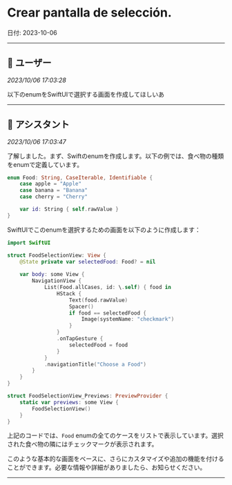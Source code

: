 # Crear pantalla de selección.

日付: 2023-10-06

---

## 👤 ユーザー
*2023/10/06 17:03:28*

以下のenumをSwiftUIで選択する画面を作成してほしいあ

---

## 🤖 アシスタント
*2023/10/06 17:03:47*

了解しました。まず、Swiftのenumを作成します。以下の例では、食べ物の種類をenumで定義しています。

```swift
enum Food: String, CaseIterable, Identifiable {
    case apple = "Apple"
    case banana = "Banana"
    case cherry = "Cherry"

    var id: String { self.rawValue }
}
```

SwiftUIでこのenumを選択するための画面を以下のように作成します：

```swift
import SwiftUI

struct FoodSelectionView: View {
    @State private var selectedFood: Food? = nil
    
    var body: some View {
        NavigationView {
            List(Food.allCases, id: \.self) { food in
                HStack {
                    Text(food.rawValue)
                    Spacer()
                    if food == selectedFood {
                        Image(systemName: "checkmark")
                    }
                }
                .onTapGesture {
                    selectedFood = food
                }
            }
            .navigationTitle("Choose a Food")
        }
    }
}

struct FoodSelectionView_Previews: PreviewProvider {
    static var previews: some View {
        FoodSelectionView()
    }
}
```

上記のコードでは、`Food` enumの全てのケースをリストで表示しています。選択された食べ物の隣にはチェックマークが表示されます。

このような基本的な画面をベースに、さらにカスタマイズや追加の機能を付けることができます。必要な情報や詳細がありましたら、お知らせください。

---
